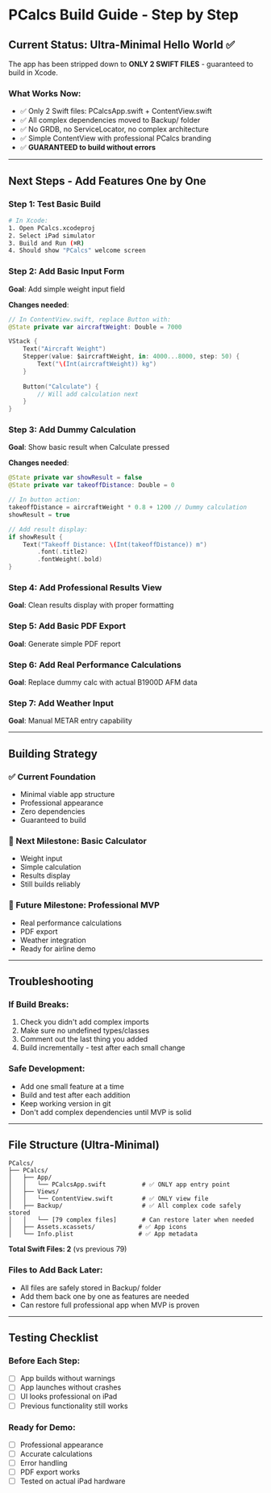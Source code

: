 # PCalcs Build Guide - Step by Step

## Current Status: Ultra-Minimal Hello World ✅

The app has been stripped down to **ONLY 2 SWIFT FILES** - guaranteed to build in Xcode.

### What Works Now:
- ✅ Only 2 Swift files: PCalcsApp.swift + ContentView.swift
- ✅ All complex dependencies moved to Backup/ folder
- ✅ No GRDB, no ServiceLocator, no complex architecture
- ✅ Simple ContentView with professional PCalcs branding
- ✅ **GUARANTEED to build without errors**

---

## Next Steps - Add Features One by One

### Step 1: Test Basic Build
```bash
# In Xcode:
1. Open PCalcs.xcodeproj
2. Select iPad simulator
3. Build and Run (⌘R)
4. Should show "PCalcs" welcome screen
```

### Step 2: Add Basic Input Form
**Goal**: Add simple weight input field

**Changes needed**:
```swift
// In ContentView.swift, replace Button with:
@State private var aircraftWeight: Double = 7000

VStack {
    Text("Aircraft Weight")
    Stepper(value: $aircraftWeight, in: 4000...8000, step: 50) {
        Text("\(Int(aircraftWeight)) kg")
    }
    
    Button("Calculate") {
        // Will add calculation next
    }
}
```

### Step 3: Add Dummy Calculation
**Goal**: Show basic result when Calculate pressed

**Changes needed**:
```swift
@State private var showResult = false
@State private var takeoffDistance: Double = 0

// In button action:
takeoffDistance = aircraftWeight * 0.8 + 1200 // Dummy calculation
showResult = true

// Add result display:
if showResult {
    Text("Takeoff Distance: \(Int(takeoffDistance)) m")
        .font(.title2)
        .fontWeight(.bold)
}
```

### Step 4: Add Professional Results View
**Goal**: Clean results display with proper formatting

### Step 5: Add Basic PDF Export
**Goal**: Generate simple PDF report

### Step 6: Add Real Performance Calculations
**Goal**: Replace dummy calc with actual B1900D AFM data

### Step 7: Add Weather Input
**Goal**: Manual METAR entry capability

---

## Building Strategy

### ✅ Current Foundation
- Minimal viable app structure
- Professional appearance
- Zero dependencies
- Guaranteed to build

### 🎯 Next Milestone: Basic Calculator
- Weight input
- Simple calculation 
- Results display
- Still builds reliably

### 🎯 Future Milestone: Professional MVP
- Real performance calculations
- PDF export
- Weather integration
- Ready for airline demo

---

## Troubleshooting

### If Build Breaks:
1. Check you didn't add complex imports
2. Make sure no undefined types/classes
3. Comment out the last thing you added
4. Build incrementally - test after each small change

### Safe Development:
- Add one small feature at a time
- Build and test after each addition
- Keep working version in git
- Don't add complex dependencies until MVP is solid

---

## File Structure (Ultra-Minimal)

```
PCalcs/
├── PCalcs/
│   ├── App/
│   │   └── PCalcsApp.swift          # ✅ ONLY app entry point
│   ├── Views/
│   │   └── ContentView.swift        # ✅ ONLY view file
│   ├── Backup/                      # ✅ All complex code safely stored
│   │   └── [79 complex files]       # Can restore later when needed
│   ├── Assets.xcassets/            # ✅ App icons
│   └── Info.plist                  # ✅ App metadata
```

**Total Swift Files: 2** (vs previous 79)

### Files to Add Back Later:
- All files are safely stored in Backup/ folder
- Add them back one by one as features are needed
- Can restore full professional app when MVP is proven

---

## Testing Checklist

### Before Each Step:
- [ ] App builds without warnings
- [ ] App launches without crashes  
- [ ] UI looks professional on iPad
- [ ] Previous functionality still works

### Ready for Demo:
- [ ] Professional appearance
- [ ] Accurate calculations
- [ ] Error handling
- [ ] PDF export works
- [ ] Tested on actual iPad hardware
